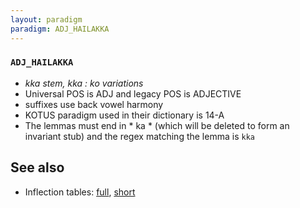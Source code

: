 ```yaml
---
layout: paradigm
paradigm: ADJ_HAILAKKA
---
```

### ` ADJ_HAILAKKA `

* _kka stem, kka : ko variations_
* Universal POS is ADJ and legacy POS is ADJECTIVE
* suffixes use back vowel harmony
* KOTUS paradigm used in their dictionary is 14-A
* The lemmas must end in * ka * (which will be deleted to form an invariant stub) and the regex matching the lemma is ` kka `

## See also

* Inflection tables: [full](gen/H/hailakka.html), [short](gen/H/hailakka_wikt.html)

